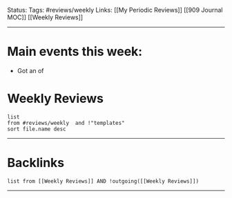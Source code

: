 Status:
Tags: #reviews/weekly 
Links: [[My Periodic Reviews]] [[909 Journal MOC]] [[Weekly Reviews]]
___
# Main events this week:
- Got an of

# Weekly Reviews
```dataview
list 
from #reviews/weekly  and !"templates"
sort file.name desc
```
___
# Backlinks
```dataview
list from [[Weekly Reviews]] AND !outgoing([[Weekly Reviews]])
```
___
